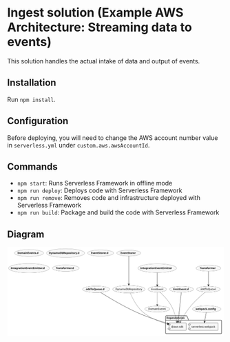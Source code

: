 # Ingest solution (Example AWS Architecture: Streaming data to events)

This solution handles the actual intake of data and output of events.

## Installation

Run `npm install`.

## Configuration

Before deploying, you will need to change the AWS account number value in `serverless.yml` under `custom.aws.awsAccountId`.

## Commands

- `npm start`: Runs Serverless Framework in offline mode
- `npm run deploy`: Deploys code with Serverless Framework
- `npm run remove`: Removes code and infrastructure deployed with Serverless Framework
- `npm run build`: Package and build the code with Serverless Framework

## Diagram

![Diagram of service](./diagrams/arkit.svg)
